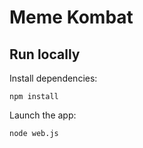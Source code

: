 Meme Kombat
=====================================

Run locally
-----------

Install dependencies:

    npm install

Launch the app:

    node web.js